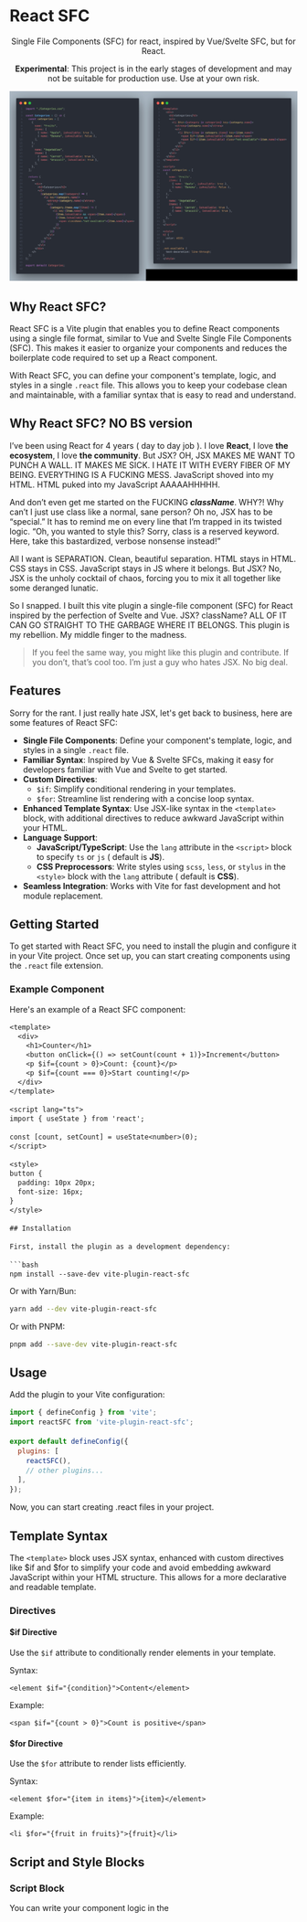 # React SFC

<p align="center">
Single File Components (SFC) for react, inspired by Vue/Svelte SFC, but for React.
</p>
<p align="center">
<b>Experimental</b>: This project is in the early stages of development and may not be suitable for production use. Use at your own risk.
</p>

<p align="center">
  <img src="https://github.com/roonie007/react-sfc/blob/main/images/demo.jpg?raw=true" alt="react sfc demo" />
</p>

## Why React SFC?

React SFC is a Vite plugin that enables you to define React components using a single file format, similar to Vue and Svelte Single File Components (SFC). This makes it easier to organize your components and reduces the boilerplate code required to set up a React component.

With React SFC, you can define your component's template, logic, and styles in a single `.react` file. This allows you to keep your codebase clean and maintainable, with a familiar syntax that is easy to read and understand.

## Why React SFC? **NO BS** version

I’ve been using React for 4 years ( day to day job ). I love **React**, I love **the ecosystem**, I love **the community**. But JSX? OH, JSX MAKES ME WANT TO PUNCH A WALL. IT MAKES ME SICK. I HATE IT WITH EVERY FIBER OF MY BEING. EVERYTHING IS A FUCKING MESS. JavaScript shoved into my HTML. HTML puked into my JavaScript AAAAAHHHHH.

And don’t even get me started on the FUCKING **_className_**. WHY?! Why can’t I just use class like a normal, sane person? Oh no, JSX has to be “special.” It has to remind me on every line that I’m trapped in its twisted logic. “Oh, you wanted to style this? Sorry, class is a reserved keyword. Here, take this bastardized, verbose nonsense instead!”

All I want is SEPARATION. Clean, beautiful separation. HTML stays in HTML. CSS stays in CSS. JavaScript stays in JS where it belongs. But JSX? No, JSX is the unholy cocktail of chaos, forcing you to mix it all together like some deranged lunatic.

So I snapped. I built this vite plugin a single-file component (SFC) for React inspired by the perfection of Svelte and Vue. JSX? className? ALL OF IT CAN GO STRAIGHT TO THE GARBAGE WHERE IT BELONGS. This plugin is my rebellion. My middle finger to the madness.

> If you feel the same way, you might like this plugin and contribute. If you don’t, that’s cool too. I’m just a guy who hates JSX. No big deal.

## Features

Sorry for the rant. I just really hate JSX, let's get back to business, here are some features of React SFC:

- **Single File Components**: Define your component's template, logic, and styles in a single `.react` file.
- **Familiar Syntax**: Inspired by Vue & Svelte SFCs, making it easy for developers familiar with Vue and Svelte to get started.
- **Custom Directives**:
  - `$if`: Simplify conditional rendering in your templates.
  - `$for`: Streamline list rendering with a concise loop syntax.
- **Enhanced Template Syntax**: Use JSX-like syntax in the `<template>` block, with additional directives to reduce awkward JavaScript within your HTML.
- **Language Support**:
  - **JavaScript/TypeScript**: Use the `lang` attribute in the `<script>` block to specify `ts` or `js` ( default is **JS**).
  - **CSS Preprocessors**: Write styles using `scss`, `less`, or `stylus` in the `<style>` block with the `lang` attribute ( default is **CSS**).
- **Seamless Integration**: Works with Vite for fast development and hot module replacement.

## Getting Started

To get started with React SFC, you need to install the plugin and configure it in your Vite project. Once set up, you can start creating components using the `.react` file extension.

### Example Component

Here's an example of a React SFC component:

````svelte
<template>
  <div>
    <h1>Counter</h1>
    <button onClick={() => setCount(count + 1)}>Increment</button>
    <p $if={count > 0}>Count: {count}</p>
    <p $if={count === 0}>Start counting!</p>
  </div>
</template>

<script lang="ts">
import { useState } from 'react';

const [count, setCount] = useState<number>(0);
</script>

<style>
button {
  padding: 10px 20px;
  font-size: 16px;
}
</style>

## Installation

First, install the plugin as a development dependency:

```bash
npm install --save-dev vite-plugin-react-sfc
````

Or with Yarn/Bun:

```bash
yarn add --dev vite-plugin-react-sfc
```

Or with PNPM:

```bash
pnpm add --save-dev vite-plugin-react-sfc
```

## Usage

Add the plugin to your Vite configuration:

```js
import { defineConfig } from 'vite';
import reactSFC from 'vite-plugin-react-sfc';

export default defineConfig({
  plugins: [
    reactSFC(),
    // other plugins...
  ],
});
```

Now, you can start creating .react files in your project.

## Template Syntax

The `<template>` block uses JSX syntax, enhanced with custom directives like $if and $for to simplify your code and avoid embedding awkward JavaScript within your HTML structure. This allows for a more declarative and readable template.

### Directives

#### $if Directive

Use the `$if` attribute to conditionally render elements in your template.

Syntax:

```svelte
<element $if="{condition}">Content</element>
```

Example:

```svelte
<span $if="{count > 0}">Count is positive</span>
```

#### $for Directive

Use the `$for` attribute to render lists efficiently.

Syntax:

```svelte
<element $for="{item in items}">{item}</element>
```

Example:

```svelte
<li $for="{fruit in fruits}">{fruit}</li>
```

## Script and Style Blocks

### Script Block

You can write your component logic in the <script> block. Use the lang attribute to specify the scripting language:

- `lang="ts"` for TypeScript.
- `lang="js"` for JavaScript. (default if lang is omitted)

Example:

```vue
<script lang="ts">
import { useState } from 'react';

const [count, setCount] = useState<number>(0);
</script>
```

### Style Block

Define your component styles in the `<style>` block. You can use CSS or preprocessors like SCSS, Less, or Stylus by specifying the lang attribute:

- `lang="scss"` for SCSS.
- `lang="less"` for Less.
- `lang="stylus"` for Stylus.
- `lang="css"` for standard CSS (default if lang is omitted).

Example:

```vue
<style lang="scss">
button {
  padding: 10px 20px;
  font-size: 16px;
}
</style>
```

## VS Code Extension

For a better development experience, you can install the [React SFC VS Code extension](https://marketplace.visualstudio.com/items?itemName=roonie007.react-sfc) to get syntax highlighting and snippets for React SFC files, I know it's not perfect, but it's a start.

> Note: To use preprocessors, ensure you have the corresponding module installed, see the [Vite documentation](https://vitejs.dev/guide/features.html#css-pre-processors) for more information.

## Limitations

- Only Supports .react Files: The plugin processes files with the .react extension. Ensure your components use this extension.
- Custom Directives: Only $if and $for directives are supported at this time.
- No Scoped Styles: Styles are global. Scoped styles are not yet implemented.
- Limited Error Handling: Syntax errors in your templates may lead to build-time errors. Ensure your templates are valid.

## License

This project is licensed under the [MIT License](LICENSE).

---

Thank you for using React SFC! If you have any questions or need support, feel free to open an issue on the GitHub repository.
